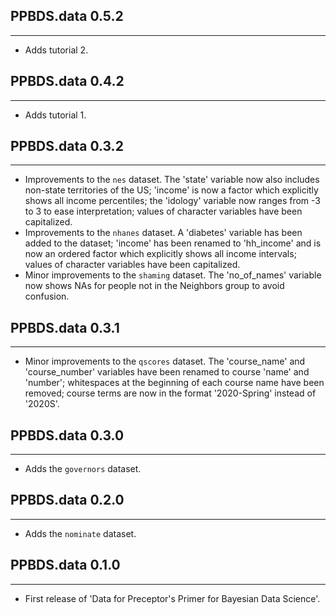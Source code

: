 ## PPBDS.data 0.5.2

---

- Adds tutorial 2.



## PPBDS.data 0.4.2

---

- Adds tutorial 1.



## PPBDS.data 0.3.2

---

- Improvements to the `nes` dataset. The 'state' variable now also includes non-state territories of the US; 'income' is now a factor which explicitly shows all income percentiles; the 'idology' variable now ranges from -3 to 3 to ease interpretation; values of character variables have been capitalized.
- Improvements to the `nhanes` dataset. A 'diabetes' variable has been added to the dataset; 'income' has been renamed to 'hh_income' and is now an ordered factor which explicitly shows all income intervals; values of character variables have been capitalized.
- Minor improvements to the `shaming` dataset. The 'no_of_names' variable now shows NAs for people not in the Neighbors group to avoid confusion.



## PPBDS.data 0.3.1

---

- Minor improvements to the `qscores` dataset. The 'course_name' and 'course_number' variables have been renamed to course 'name' and 'number'; whitespaces at the beginning of each course name have been removed; course terms are now in the format '2020-Spring' instead of '2020S'.



## PPBDS.data 0.3.0

---

- Adds the `governors` dataset.



## PPBDS.data 0.2.0

---

- Adds the `nominate` dataset.



## PPBDS.data 0.1.0

---

- First release of 'Data for Preceptor's Primer for Bayesian Data Science'.





